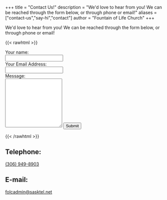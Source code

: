 +++
title = "Contact Us!"
description = "We'd love to hear from you! We can be reached through the form below, or through phone or email!"
aliases = ["contact-us","say-hi","contact"]
author = "Fountain of Life Church"
+++

We'd love to hear from you! We can be reached through the form below, or through phone or email!


{{< rawhtml >}}
<form data-netlify="true"  method="POST" name="contact">
  <label for="name">Your name:</label><br>
  <input type="text" id="name" name="name"><br>
  <label for="email">Your Email Address:</label><br>
  <input type="text" id="email" name="email"><br>
  <label for="message">Message:</label><br>
  <textarea id="message" name="message" rows="10"></textarea>
  <input type="submit" value="Submit">
</form>
{{< /rawhtml >}}


## Telephone:

[(306) 949-8903](tel:+13069498903)

## E-mail:

[folcadmin@sasktel.net](mailto:folcadmin-sasktel.net)
